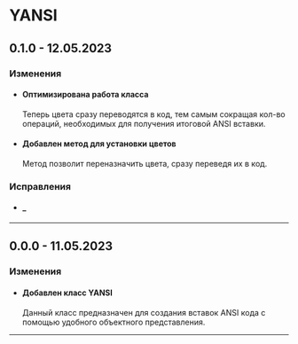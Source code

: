 # YANSI

## **0.1.0 - 12.05.2023**
### **Изменения**
- #### **Оптимизирована работа класса**
    Теперь цвета сразу переводятся в код, тем самым сокращая кол-во операций, необходимых для получения итоговой ANSI вставки.
- #### **Добавлен метод для установки цветов**
    Метод позволит переназначить цвета, сразу переведя их в код.
    
### **Исправления**
- #### **_**
    
***

## **0.0.0 - 11.05.2023**
### **Изменения**
- #### **Добавлен класс YANSI**
    Данный класс предназначен для создания вставок ANSI кода с помощью удобного объектного представления.
    
***